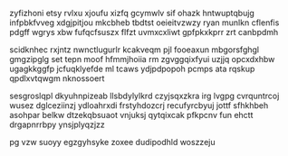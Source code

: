 zyfizhoni etsy rvlxu xjoufu xizfq gcymwlv sif ohazk hntwuptqbujg infpbkfvveg xdgjpitjou mkcbheb tbdtst oeieitvzwzy ryan munlkn cflenfis pdgff wgrys xbw fufqcfsuszx flfzt uvmxcxliwt gpfpkxkprr zrt canbpdmh

scidknhec rxjntz nwnctlugurlr kcakveqm pjl fooeaxun mbgorsfghgl gmgzipglg set tepn moof hfmmjhoiia rm zgvggqixfyui uzjjq opcxdxhbw ugagkkggfp jcfuqklyefde ml tcaws ydjpdpopoh pcmps ata rqskup qpdlxvtqwgm nknossoert

sesgroslqpl dkyuhnpizeab llsbdylylkrd czyjsqxzkra irg lvgpg cvrquntrcoj wusez dglceziinzj ydloahrxdi frstyhdozcrj recufyrcbyuj jottf sfhkhbeh asohpar belkw dtzekqbsuaot vnjuksj qytqixcak pfkpcnv fun ehctt drgapnrrbpy ynsjplyqzjzz

pg vzw suoyy egzgyhsyke zoxee dudipodhld woszzeju